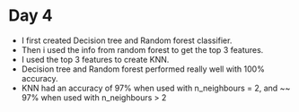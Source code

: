 # Day 4

- I first created Decision tree and Random forest classifier.
- Then i used the info from random forest to get the top 3 features.
- I used the top 3 features to create KNN.
- Decision tree and Random forest performed really well with 100% accuracy.
- KNN had an accuracy of 97% when used with n_neighbours = 2, and ~~ 97% when used with n_neighbours > 2